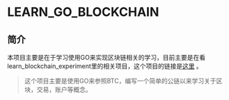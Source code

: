 
LEARN_GO_BLOCKCHAIN
===================

## 简介
本项目主要是在于学习使用GO来实现区块链相关的学习，目前主要是在看learn_blockchain_experiment里的相关项目，这个项目的链接是[这里](https://github.com/liuchengxu/blockchain-tutorial) 。

>这个项目主要是使用GO来参照BTC，编写一个简单的公链以来学习关于区块，交易，账户等概念。